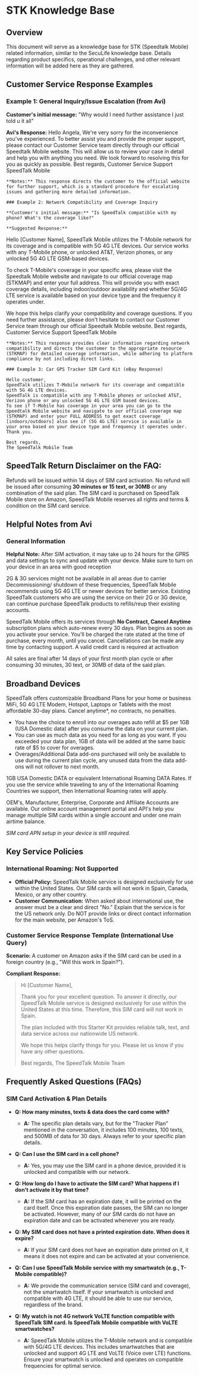 # STK Knowledge Base

## Overview

This document will serve as a knowledge base for STK (Speedtalk Mobile) related information, similar to the SecuLife knowledge base. Details regarding product specifics, operational challenges, and other relevant information will be added here as they are gathered.

## Customer Service Response Examples

### Example 1: General Inquiry/Issue Escalation (from Avi)

**Customer's initial message:** "Why would I need further assistance I just told u it all"

**Avi's Response:**
Hello Angela,
We're very sorry for the inconvenience you've experienced.
To better assist you and provide the proper support, please contact our Customer Service team directly through our official Speedtalk Mobile website.
This will allow us to review your case in detail and help you with anything you need.
We look forward to resolving this for you as quickly as possible.
Best regards,
Customer Service Support
SpeedTalk Mobile
```
**Notes:** This response directs the customer to the official website for further support, which is a standard procedure for escalating issues and gathering more detailed information.

### Example 2: Network Compatibility and Coverage Inquiry

**Customer's initial message:** "Is SpeedTalk compatible with my phone? What's the coverage like?"

**Suggested Response:**
```
Hello [Customer Name],
SpeedTalk Mobile utilizes the T-Mobile network for its coverage and is compatible with 5G 4G LTE devices. Our service works with any T-Mobile phone, or unlocked AT&T, Verizon phones, or any unlocked 5G 4G LTE GSM-based devices.

To check T-Mobile's coverage in your specific area, please visit the Speedtalk Mobile website and navigate to our official coverage map (STKMAP) and enter your full address. This will provide you with exact coverage details, including indoor/outdoor availability and whether 5G/4G LTE service is available based on your device type and the frequency it operates under.

We hope this helps clarify your compatibility and coverage questions. If you need further assistance, please don't hesitate to contact our Customer Service team through our official Speedtalk Mobile website.
Best regards,
Customer Service Support
SpeedTalk Mobile
```
**Notes:** This response provides clear information regarding network compatibility and directs the customer to the appropriate resource (STKMAP) for detailed coverage information, while adhering to platform compliance by not including direct links.

### Example 3: Car GPS Tracker SIM Card Kit (eBay Response)

Hello customer,
SpeedTalk utilizes T-Mobile network for its coverage and compatible with 5G 4G LTE devices.
SpeedTalk is compatible with any T-Mobile phones or unlocked AT&T, Verizon phone or any unlocked 5G 4G LTE GSM based devices.
To see if T-Mobile has coverage in your area you can go to the Speedtalk Mobile website and navigate to our official coverage map (STKMAP) and enter your FULL ADDRESS to get exact coverage [indoors/outdoors] also see if (5G 4G LTE) service is available in your area based on your device type and frequency it operates under.
Thank you.

Best regards,
The SpeedTalk Mobile Team
```

## SpeedTalk Return Disclaimer on the FAQ:
Refunds will be issued within 14 days of SIM card activation. No refund will be issued after consuming **30 minutes or 15 text, or 30MB** or any combination of the said plan. The SIM card is purchased on SpeedTalk Mobile store on Amazon, SpeedTalk Mobile reserves all rights and terms & condition on the SIM card service.

## Helpful Notes from Avi

### General Information

**Helpful Note:**
After SIM activation, it may take up to 24 hours for the GPRS and data settings to sync and update with your device. Make sure to turn on your device in an area with good reception

2G & 3G services might not be available in all areas due to carrier Decommissioning/ shutdown of these frequencies, SpeedTalk Mobile recommends using 5G 4G LTE or newer devices for better service. Existing SpeedTalk customers who are using the service on their 2G or 3G device, can continue purchase SpeedTalk products to refills/reup their existing accounts.

SpeedTalk Mobile offers its services through **No Contract, Cancel Anytime** subscription plans which auto-renew every 30 days. Plan begins as soon as you activate your service. You'll be charged the rate stated at the time of purchase, every month, until you cancel. Cancellations can be made any time by contacting support. A valid credit card is required at activation

All sales are final after 14 days of your first month plan cycle or after consuming 30 minutes, 30 text, or 30MB of data of the said plan.

## Broadband Devices

SpeedTalk offers customizable Broadband Plans for your home or business MiFi, 5G 4G LTE Modem, Hotspot, Laptops or Tablets with the most affordable 30-day plans. Cancel anytime*, no contracts, no penalties.

- You have the choice to enroll into our overages auto refill at $5 per 1GB (USA Domestic data) after you consume the data on your current plan.
- You can use as much data as you need for as long as you want. If you exceeded your data plan, 1GB of data will be added at the same basic rate of $5 to cover for overages.
- Overages/Additional Data add-ons purchased will only be available to use during the current plan cycle, any unused data from the data add-ons will not rollover to next month.

1GB USA Domestic DATA or equivalent International Roaming DATA Rates. If you use the service while traveling to any of the International Roaming Countries we support, then International Roaming rates will apply.

OEM's, Manufacturer, Enterprise, Corporate and Affiliate Accounts are available. Our online account management portal and API's help you manage multiple SIM cards within a single account and under one main airtime balance.

*SIM card APN setup in your device is still required.*

## Key Service Policies

### International Roaming: Not Supported
- **Official Policy:** SpeedTalk Mobile service is designed exclusively for use within the United States. Our SIM cards will not work in Spain, Canada, Mexico, or any other country.
- **Customer Communication:** When asked about international use, the answer must be a clear and direct "No." Explain that the service is for the US network only. Do NOT provide links or direct contact information for the main website, per Amazon's ToS.

### Customer Service Response Template (International Use Query)

**Scenario:** A customer on Amazon asks if the SIM card can be used in a foreign country (e.g., "Will this work in Spain?").

**Compliant Response:**
> Hi [Customer Name],
>
> Thank you for your excellent question. To answer it directly, our SpeedTalk Mobile service is designed exclusively for use within the United States at this time. Therefore, this SIM card will not work in Spain.
>
> The plan included with this Starter Kit provides reliable talk, text, and data service across our nationwide US network.
>
> We hope this helps clarify things for you. Please let us know if you have any other questions.
>
> Best regards,
> The SpeedTalk Mobile Team

## Frequently Asked Questions (FAQs)

### SIM Card Activation & Plan Details

- **Q: How many minutes, texts & data does the card come with?**
  - **A:** The specific plan details vary, but for the "Tracker Plan" mentioned in the conversation, it includes 100 minutes, 100 texts, and 500MB of data for 30 days. Always refer to your specific plan details.

- **Q: Can I use the SIM card in a cell phone?**
  - **A:** Yes, you may use the SIM card in a phone device, provided it is unlocked and compatible with our network.

- **Q: How long do I have to activate the SIM card? What happens if I don't activate it by that time?**
  - **A:** If the SIM card has an expiration date, it will be printed on the card itself. Once this expiration date passes, the SIM can no longer be activated. However, many of our SIM cards do not have an expiration date and can be activated whenever you are ready.

- **Q: My SIM card does not have a printed expiration date. When does it expire?**
  - **A:** If your SIM card does not have an expiration date printed on it, it means it does not expire and can be activated at your convenience.

- **Q: Can I use SpeedTalk Mobile service with my smartwatch (e.g., T-Mobile compatible)?**
  - **A:** We provide the communication service (SIM card and coverage), not the smartwatch itself. If your smartwatch is unlocked and compatible with 4G LTE, it should be able to use our service, regardless of the brand.

- **Q: My watch is not 4G network VoLTE function compatible with SpeedTalk SIM card. Is SpeedTalk Mobile compatible with VoLTE smartwatches?**
  - **A:** SpeedTalk Mobile utilizes the T-Mobile network and is compatible with 5G/4G LTE devices. This includes smartwatches that are unlocked and support 4G LTE and VoLTE (Voice over LTE) functions. Ensure your smartwatch is unlocked and operates on compatible frequencies for optimal service.